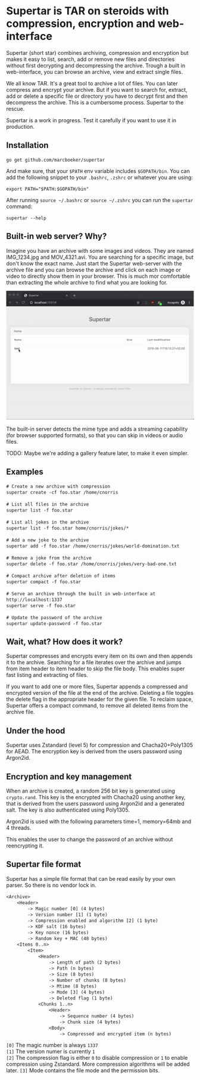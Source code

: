 # Supertar is TAR on steroids with compression, encryption and web-interface

Supertar (short star) combines archiving, compression and encryption but makes it easy to list, search, add or remove new files and directories without first decrypting and decompressing the archive. Trough a built in web-interface, you can browse an archive, view and extract single files.

We all know TAR. It's a great tool to archive a lot of files. You can later compress and encrypt your archive. But if you want to search for, extract, add or delete a specific file or directory you have to decrypt first and then decompress the archive. This is a cumbersome process. Supertar to the rescue.

Supertar is a work in progress. Test it carefully if you want to use it in production.

## Installation

```
go get github.com/marcboeker/supertar
```

And make sure, that your `$PATH` env variable includes `$GOPATH/bin`. You can add the following snippet to your `.bashrc`, `.zshrc` or whatever you are using:

```
export PATH="$PATH:$GOPATH/bin"
```

After running `source ~/.bashrc` or `source ~/.zshrc` you can run the `supertar` command:

```
supertar --help
```

## Built-in web server? Why?

Imagine you have an archive with some images and videos. They are named IMG_1234.jpg and MOV_4321.avi. You are searching for a specific image, but don't know the exact name. Just start the Supertar web-server with the archive file and you can browse the archive and click on each image or video to directly show them in your browser. This is much mor comfortable than extracting the whole archive to find what you are looking for.

![Supertar demo](images/demo.gif)

The built-in server detects the mime type and adds a streaming capability (for browser supported formats), so that you can skip in videos or audio files.

TODO: Maybe we're adding a gallery feature later, to make it even simpler.

## Examples

```
# Create a new archive with compression
supertar create -cf foo.star /home/cnorris

# List all files in the archive
supertar list -f foo.star

# List all jokes in the archive
supertar list -f foo.star home/cnorris/jokes/*

# Add a new joke to the archive
supertar add -f foo.star /home/cnorris/jokes/world-domination.txt

# Remove a joke from the archive
supertar delete -f foo.star /home/cnorris/jokes/very-bad-one.txt

# Compact archive after deletion of items
supertar compact -f foo.star

# Serve an archive through the built in web-interface at http://localhost:1337
supertar serve -f foo.star

# Update the password of the archive
supertar update-password -f foo.star
```

## Wait, what? How does it work?

Supertar compresses and encrypts every item on its own and then appends it to the archive. Searching for a file iterates over the archive and jumps from item header to item header to skip the file body. This enables super fast listing and extracting of files. 

If you want to add one or more files, Supertar appends a compressed and encrypted version of the file at the end of the archive.
Deleting a file toggles the delete flag in the appropriate header for the given file. To reclaim space, Supertar offers a compact command, to remove all deleted items from the archive file.

## Under the hood

Supertar uses Zstandard (level 5) for compression and Chacha20+Poly1305 for AEAD. The encryption key is derived from the users password using Argon2id.

## Encryption and key management

When an archive is created, a random 256 bit key is generated using `crypto.rand`. This key is the encrypted with Chacha20 using another key, that is derived from the users password using Argon2id and a generated salt. The key is also authenticated using Poly1305.

Argon2id is used with the following parameters time=1, memory=64mb and 4 threads. 

This enables the user to change the password of an archive without reencrypting it.

## Supertar file format

Supertar has a simple file format that can be read easily by your own parser. So there is no vendor lock in.

```
<Archive>
    <Header>
        -> Magic number [0] (4 bytes)
        -> Version number [1] (1 byte)
        -> Compression enabled and algorithm [2] (1 byte)
        -> KDF salt (16 bytes)
        -> Key nonce (16 bytes)
        -> Random key + MAC (48 bytes)
    <Items 0..n>
        <Item>
            <Header>
                -> Length of path (2 bytes)
                -> Path (n bytes)
                -> Size (8 bytes)
                -> Number of chunks (8 bytes)
                -> Mtime (8 bytes)
                -> Mode [3] (4 bytes)
                -> Deleted flag (1 byte)
            <Chunks 1..n>
                <Header>
                    -> Sequence number (4 bytes)
                    -> Chunk size (4 bytes)
                <Body>
                    -> Compressed and encrypted item (n bytes)
```

`[0]` The magic number is always `1337`  
`[1]` The version numer is currently `1`  
`[2]` The compression flag is either `0` to disable compression or `1` to enable compression using Zstandard. More compression algorithms will be added later.
`[3]` Mode contains the file mode and the permission bits.